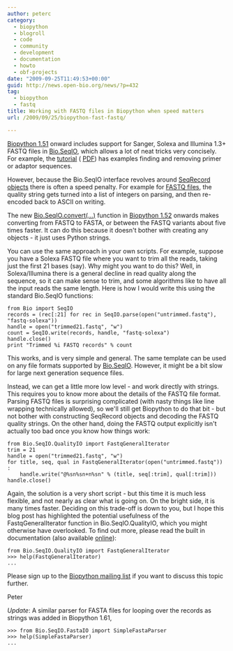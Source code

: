 ```yaml
---
author: peterc
category:
  - biopython
  - blogroll
  - code
  - community
  - development
  - documentation
  - howto
  - obf-projects
date: "2009-09-25T11:49:53+00:00"
guid: http://news.open-bio.org/news/?p=432
tag:
  - biopython
  - fastq
title: Working with FASTQ files in Biopython when speed matters
url: /2009/09/25/biopython-fast-fastq/

---
```

[Biopython 1.51](http://news.open-bio.org/news/2009/08/biopython-1-51-released/) onward includes support for Sanger, Solexa and Illumina 1.3+ FASTQ files in [Bio.SeqIO](http://biopython.org/wiki/SeqIO), which allows a lot of neat tricks very concisely. For example, the [tutorial](http://biopython.org/DIST/docs/tutorial/Tutorial.html) ( [PDF](http://biopython.org/DIST/docs/tutorial/Tutorial.pdf)) has examples finding and removing primer or adaptor sequences.

However, because the Bio.SeqIO interface revolves around [SeqRecord objects](http://biopython.org/wiki/SeqRecord) there is often a speed penalty. For example for [FASTQ files](http://en.wikipedia.org/wiki/FASTQ_format), the quality string gets turned into a list of integers on parsing, and then re-encoded back to ASCII on writing.

The new [Bio.SeqIO.convert(...)](http://news.open-bio.org/news/2009/09/biopython-convert-function/) function in [Biopython 1.52](http://news.open-bio.org/news/2009/09/biopython-release-152/) onwards makes converting from FASTQ to FASTA, or between the FASTQ variants about five times faster. It can do this because it doesn't bother with creating any objects - it just uses Python strings.

You can use the same approach in your own scripts. For example, suppose you have a Solexa FASTQ file where you want to trim all the reads, taking just the first 21 bases (say). Why might you want to do this? Well, in Solexa/Illumina there is a general decline in read quality along the sequence, so it can make sense to trim, and some algorithms like to have all the input reads the same length. Here is how I would write this using the standard Bio.SeqIO functions:

```
from Bio import SeqIO
records = (rec[:21] for rec in SeqIO.parse(open("untrimmed.fastq"), "fastq-solexa"))
handle = open("trimmed21.fastq", "w")
count = SeqIO.write(records, handle, "fastq-solexa")
handle.close()
print "Trimmed %i FASTQ records" % count
```

This works, and is very simple and general. The same template can be used on any file formats supported by [Bio.SeqIO](http://biopython.org/wiki/SeqIO). However, it might be a bit slow for large next generation sequence files.

Instead, we can get a little more low level - and work directly with strings. This requires you to know more about the details of the FASTQ file format. Parsing FASTQ files is surprising complicated (with nasty things like line wrapping technically allowed), so we'll still get Biopython to do that bit - but not bother with constructing SeqRecord objects and decoding the FASTQ quality strings. On the other hand, doing the FASTQ output explicitly isn't actually too bad once you know how things work:

```
from Bio.SeqIO.QualityIO import FastqGeneralIterator
trim = 21
handle = open("trimmed21.fastq", "w")
for title, seq, qual in FastqGeneralIterator(open("untrimmed.fastq")) :
    handle.write("@%sn%sn+n%sn" % (title, seq[:trim], qual[:trim]))
handle.close()
```

Again, the solution is a very short script - but this time it is much less flexible, and not nearly as clear what is going on. On the bright side, it is many times faster. Deciding on this trade-off is down to you, but I hope this blog post has highlighted the potential usefulness of the FastqGeneralIterator function in Bio.SeqIO.QualityIO, which you might otherwise have overlooked. To find out more, please read the built in documentation (also available [online](http://biopython.org/DIST/docs/api/Bio.SeqIO.QualityIO-module.html#FastqGeneralIterator "Documentation for Bio.SeqIO.QualityIO function FastqGeneralIterator")):

```
from Bio.SeqIO.QualityIO import FastqGeneralIterator
>>> help(FastqGeneralIterator)
...

```

Please sign up to the [Biopython mailing list](http://biopython.org/wiki/Mailing_lists) if you want to discuss this topic further.

Peter

_Update_: A similar parser for FASTA files for looping over the records as strings was added in Biopython 1.61,

```
>>> from Bio.SeqIO.FastaIO import SimpleFastaParser
>>> help(SimpleFastaParser)
...
```
